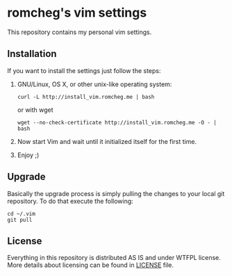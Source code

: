# romcheg's vim settings

This repository contains my personal vim settings.


## Installation

If you want to install the settings just follow the steps:

1. GNU/Linux, OS X, or other unix-like operating system:

    ```
    curl -L http://install_vim.romcheg.me | bash
    ```

    or with wget

    ```
    wget --no-check-certificate http://install_vim.romcheg.me -O - | bash
    ```

2. Now start Vim and wait until it initialized itself for the first time.
3. Enjoy ;)


## Upgrade

Basically the upgrade process is simply pulling the changes to your
local git repository. To do that execute the following:

    cd ~/.vim
    git pull

## License

Everything in this repository is distributed AS IS and under WTFPL license.
More details about licensing can be found in [LICENSE](https://github.com/prykhodchenko/vim-settings/blob/master/LICENSE) file.
